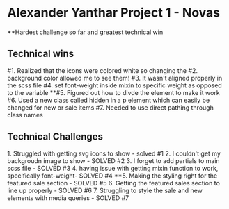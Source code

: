 <h1>Alexander Yanthar Project 1 - Novas</h1>

**Hardest challenge so far and greatest technical win

<h2>Technical wins</h2>
<p>
#1. Realized that the icons were colored white so changing the 
#2. background color allowed me to see them!
#3. It wasn't aligned properly in the scss file
#4. set font-weight inside mixin to specific weight as opposed to the variable
**#5. Figured out how to divde the element to make it work
#6. Used a new class called hidden in a p element which can easily be changed for new or sale items
#7. Needed to use direct pathing through class names
</p>


<h2>Technical Challenges</h2>
<p>
1. Struggled with getting svg icons to show - solved #1
2. I couldn't get my backgroudn image to show - SOLVED #2
3. I forget to add partials to main scss file - SOLVED #3
4. having issue with getting mixin function to work, specifically font-weight- SOLVED #4
**5. Making the styling right for the featured sale section - SOLVED #5
6. Getting the featured sales section to line up properly - SOLVED #6
7. Struggling to style the sale and new elements with media queries - SOLVED #7
</p>